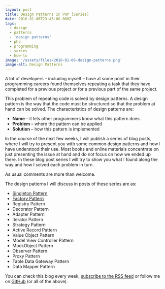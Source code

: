 ```yaml
---
layout: post
title: Design Patterns in PHP [Series]
date: 2010-01-06T23:45:00.000Z
tags:
  - design
  - patterns
  - 'design patterns'
  - php
  - programming
  - series
  - how-to
image: '/assets/files/2010-01-06-design-patterns.png'
image-alt: Design Patterns
---
```

A lot of developers – including myself – have at some point in their programming careers found themselves repeating a task that they have completed for a previous project or for a previous part of the same project.

This problem of repeating code is solved by design patterns. A design pattern is the way that the code must be structured so that the problem at hand can be solved. The characteristics of design patterns are:

- **Name** – it lets other programmers know what this pattern does.
- **Problem** – where the pattern can be applied
- **Solution** – how this pattern is implemented

In the course of the next few weeks, I will publish a series of blog posts, where I will try to present you with some common design patterns and how I have understood their use. Most books and online materials concentrate on just presenting the issue at hand and do not focus on how we ended up there. In these blog post series I will try to show you what I found along the way and how I solved each problem in turn.

As usual comments are more than welcome.

The design patterns I will discuss in posts of these series are as:

- [Singleton Pattern](/post/php-design-patterns-singleton)
- [Factory Pattern](/post/php-design-patterns-factory)
- Registry Pattern
- Decorator Pattern
- Adapter Pattern
- Iterator Pattern
- Strategy Pattern
- Active Record Pattern
- Value Object Pattern
- Model View Controller Pattern
- MockObject Pattern
- Observer Pattern
- Proxy Pattern
- Table Data Gateway Pattern
- Data Mapper Pattern

You can check this blog every week, [subscribe to the RSS feed](/feed.xml) or follow me on [GitHub](https://github.com/niden) (or all of the above).
